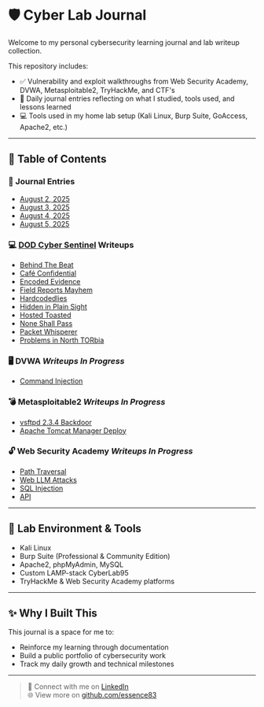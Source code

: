 # 🛡️ Cyber Lab Journal

Welcome to my personal cybersecurity learning journal and lab writeup collection.

This repository includes:
- ✅ Vulnerability and exploit walkthroughs from Web Security Academy, DVWA, Metasploitable2, TryHackMe, and CTF's
- 🧠 Daily journal entries reflecting on what I studied, tools used, and lessons learned
- 💻 Tools used in my home lab setup (Kali Linux, Burp Suite, GoAccess, Apache2, etc.)

---

## 📁 Table of Contents

### 📝 Journal Entries
- [August 2, 2025](journal/2025-08-02.md)
- [August 3, 2025](journal/2025-08-03.md)
- [August 4, 2025](journal/2025-08-04.md)
- [August 5, 2025](journal/2025-08-04.md)

### 💻 [DOD Cyber Sentinel](dod-cyber-challenge) Writeups
- [Behind The Beat](dod-cyber-challenge/writeups/Behind-the-beat/index.md)
- [Café Confidential](dod-cyber-challenge/writeups/Café-Confidential/index.md)
- [Encoded Evidence](dod-cyber-challenge/writeups/Encoded-Evidence/index.md)
- [Field Reports Mayhem](dod-cyber-challenge/writeups/Field-Reports-Mayhem/index.md)
- [Hardcodedlies](dod-cyber-challenge/writeups/Hardcodedlies/index.md)
- [Hidden in Plain Sight](dod-cyber-challenge/writeups/Hidden-in-plain-sight/index.md)
- [Hosted Toasted](dod-cyber-challenge/writeups/Hosted-Toasted/index.md)
- [None Shall Pass](dod-cyber-challenge/writeups/None-Shall-Pass/index.md)
- [Packet Whisperer](dod-cyber-challenge/writeups/Packet-Whisperer/index.md)
- [Problems in North TORbia](dod-cyber-challenge/writeups/Problems-in-North-TORbia/index.md)

### 🖥️ DVWA *Writeups In Progress*
- [Command Injection](writeups/DVWA/command-injection.md)

### 💣 Metasploitable2 *Writeups In Progress*
- [vsftpd 2.3.4 Backdoor](writeups/metasploitable2/vsftpd-backdoor.md)
- [Apache Tomcat Manager Deploy](writeups/metasploitable2/tomcat-manager.md)

### 🔓 Web Security Academy *Writeups In Progress*
- [Path Traversal](writeups/web-security-academy/path-traversal.md)
- [Web LLM Attacks](writeups/web-security-academy/web-llm-attacks.md)
- [SQL Injection](writeups/web-security-academy/sql.md)
- [API](writeups/web-security-academy/api.md)

---

## 🚀 Lab Environment & Tools

- Kali Linux
- Burp Suite (Professional & Community Edition)
- Apache2, phpMyAdmin, MySQL
- Custom LAMP-stack CyberLab95
- TryHackMe & Web Security Academy platforms

---

## ✨ Why I Built This

This journal is a space for me to:
- Reinforce my learning through documentation
- Build a public portfolio of cybersecurity work
- Track my daily growth and technical milestones

---

> 📌 Connect with me on [LinkedIn](https://linkedin.com/in/essence-d)  
> 🌐 View more on [github.com/essence83](https://github.com/essenced83)
